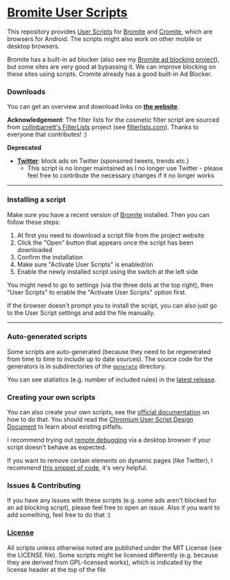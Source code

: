 # [Bromite User Scripts](https://userscripts.010.one)
This repository provides [User Scripts](https://github.com/bromite/bromite/wiki/UserScripts) for [Bromite](https://www.bromite.org/) and [Cromite](https://www.cromite.org/), which are browsers for Android. The scripts might also work on other mobile or desktop browsers.

Bromite has a built-in ad blocker (also see my [Bromite ad blocking project](https://github.com/xarantolus/filtrite)), but some sites are very good at bypassing it. We can improve blocking on these sites using scripts. Cromite already has a good built-in Ad Blocker.

### Downloads
You can get an overview and download links on [**the website**](https://userscripts.010.one).

**Acknowledgement**: The filter lists for the cosmetic filter script are sourced from [collinbarrett's FilterLists](https://github.com/collinbarrett/FilterLists) project (see [filterlists.com](https://filterlists.com)). Thanks to everyone that contributes! :)


**Deprecated**
* [**Twitter**](https://github.com/xarantolus/bromite-userscripts/releases/latest/download/twitter.user.js): block ads on Twitter (sponsored tweets, trends etc.)
  * This script is no longer maintained as I no longer use Twitter - please feel free to contribute the necessary changes if it no longer works


---

### Installing a script
Make sure you have a recent version of [Bromite](https://www.bromite.org/) installed. Then you can follow these steps:
1. At first you need to download a script file from the project website
2. Click the "Open" button that appears once the script has been downloaded
3. Confirm the installation
4. Make sure "Activate User Scripts" is enabled/on
5. Enable the newly installed script using the switch at the left side

You might need to go to settings (via the three dots at the top right), then "User Scripts" to enable the "Activate User Scripts" option first.

If the browser doesn't prompt you to install the script, you can also just go to the User Script settings and add the file manually.

---

### Auto-generated scripts
Some scripts are auto-generated (because they need to be regenerated from time to time to include up to date sources). The source code for the generators is in subdirectories of the [`generate`](generate/) directory.

You can see statistics (e.g. number of included rules) in the [latest release](https://github.com/xarantolus/bromite-userscripts/releases/latest).

### Creating your own scripts
You can also create your own scripts, see the [official documentation](https://github.com/bromite/bromite/wiki/UserScripts) on how to do that. You should read the [Chromium User Script Design Document](https://www.chromium.org/developers/design-documents/user-scripts) to learn about existing pitfalls.

I recommend trying out [remote debugging](https://developer.chrome.com/docs/devtools/remote-debugging/) via a desktop browser if your script doesn't behave as expected.

If you want to remove certain elements on dynamic pages (like Twitter), I recommend [this snippet of code](http://ryanmorr.com/using-mutation-observers-to-watch-for-element-availability/), it's very helpful.


### Issues & Contributing
If you have any issues with these scripts (e.g. some ads aren't blocked for an ad blocking script), please feel free to open an issue. Also if you want to add something, feel free to do that :)


### [License](LICENSE)
All scripts unless otherwise noted are published under the MIT License (see the LICENSE file). Some scripts might be licensed differently (e.g. because they are derived from GPL-licensed works), which is indicated by the license header at the top of the file
